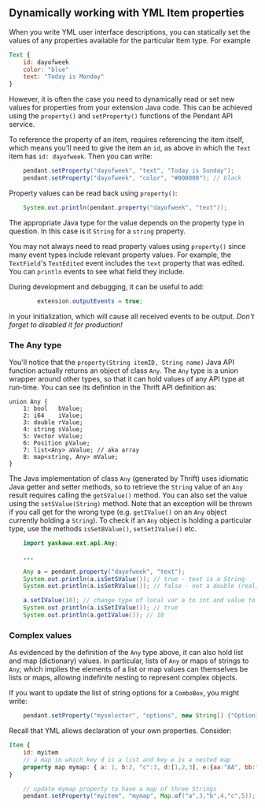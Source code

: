 
## Dynamically working with YML Item properties

When you write YML user interface descriptions, you can statically set the values of any properties available for the particular Item type.  For example

```qml
Text {
    id: dayofweek
    color: "blue"
    text: "Today is Monday"
}
```

However, it is often the case you need to dynamically read or set new values for properties from your extension Java code.  This can be achieved using the `property()` and `setProperty()` functions of the Pendant API service.

To reference the property of an item, requires referencing the item itself, which means you'll need to give the item an `id`, as above in which the `Text` item has `id: dayofweek`.  Then you can write:

```java
    pendant.setProperty("dayofweek", "text", "Today is Sunday");
    pendant.setProperty("dayofweek", "color", "#000000"); // black
```

Property values can be read back using `property()`:

```java
    System.out.println(pendant.property("dayofweek", "text"));
```

The appropriate Java type for the value depends on the property type in question.  In this case is it `String` for a `string` property.  

You may not always need to read property values using `property()` since many event types include relevant property values.  For example, the `TextField`'s `TextEdited` event includes the `text` property that was edited.  You can `println` events to see what field they include.

During development and debugging, it can be useful to add:
```java
        extension.outputEvents = true;
```
in your initialization, which will cause all received events to be output.  *Don't forget to disabled it for production!*


### The Any type

You'll notice that the `property(String itemID, String name)` Java API function actually returns an object of class `Any`.  The `Any` type is a union wrapper around other types, so that it can hold values of any API type at run-time.  You can see its defintion in the Thrift API definition as:

```
union Any {
    1: bool   bValue;
    2: i64    iValue;
    3: double rValue;
    4: string sValue;
    5: Vector vValue;
    6: Position pValue;
    7: list<Any> aValue; // aka array
    8: map<string, Any> mValue;
}
```

The Java implementation of class `Any` (generated by Thrift) uses idiomatic Java getter and setter methods, so to retrieve the `String` value of an `Any` result requires calling the `getSValue()` method.  You can also set the value using the `setSValue(String)` method.  Note that an exception will be thrown if you call get for the wrong type (e.g. `getIValue()` on an `Any` object currently holding a `String`).  To check if an `Any` object is holding a particular type, use the methods `isSetBValue()`, `setSetIValue()` etc.

```java
    import yaskawa.ext.api.Any;

    ...

    Any a = pendant.property("dayofweek", "text");
    System.out.println(a.isSetSValue()); // true - text is a String
    System.out.println(a.isSetRValue()); // false - not a double (real)

    a.setIValue(10); // change type of local var a to int and value to 10
    System.out.println(a.isSetIValue()); // true
    System.out.println(a.getIValue()); // 10

```


### Complex values

As evidenced by the definition of the `Any` type above, it can also hold list and map (dictionary) values.  In particular, lists of `Any` or maps of strings to `Any`; which implies the elements of a list or map values can themselves be lists or maps, allowing indefinite nesting to represent complex objects.

If you want to update the list of string options for a `ComboBox`, you might write:

```java
    pendant.setProperty("myselector", "options", new String[] {"Option1", "Option2", "Option3"});
```

Recall that YML allows declaration of your own properties.  Consider:

```qml
Item {
    id: myitem
    // a map in which key d is a list and key e is a nested map
    property map mymap: { a: 1, b:2, "c":3, d:[1,2,3], e:{aa:"AA", bb:"BB"} }
}
```

```java
    // update mymap property to have a map of three Strings
    pendant.setProperty("myitem", "mymap", Map.of("a",3,"b",4,"c",5));
```

